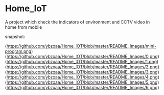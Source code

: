 # Home_IoT
 A project which check the indicators of environment and CCTV video in home from mobile
 
 
 snapshot:
 
(https://github.com/ybzxaa/Home_IOT/blob/master/README_Images/mini-program.png)
(https://github.com/ybzxaa/Home_IOT/blob/master/README_Images/0.png)
(https://github.com/ybzxaa/Home_IOT/blob/master/README_Images/1.png)
(https://github.com/ybzxaa/Home_IOT/blob/master/README_Images/2.png)
(https://github.com/ybzxaa/Home_IOT/blob/master/README_Images/3.png)
(https://github.com/ybzxaa/Home_IOT/blob/master/README_Images/4.png)
(https://github.com/ybzxaa/Home_IOT/blob/master/README_Images/5.png)
(https://github.com/ybzxaa/Home_IOT/blob/master/README_Images/6.png)

 
  
 
